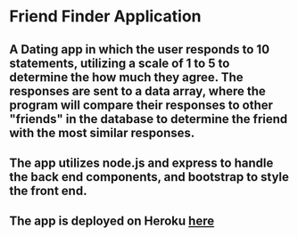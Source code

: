 # Friend Finder Application

## A Dating app in which the user responds to 10 statements, utilizing a scale of 1 to 5 to determine the how much they agree. The responses are sent to a data array, where the program will compare their responses to other "friends" in the database to determine the friend with the most similar responses.

## The app utilizes node.js and express to handle the back end components, and bootstrap to style the front end.

## The app is deployed on Heroku [here]( https://tranquil-sea-62186.herokuapp.com/)

